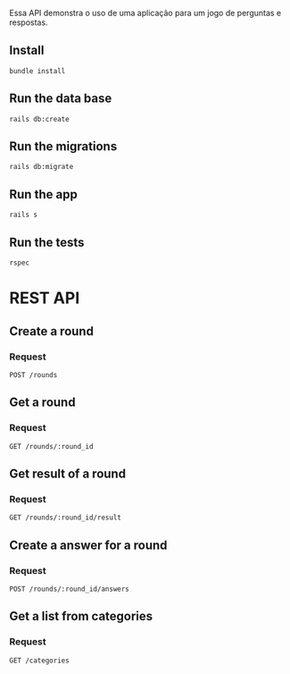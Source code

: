 Essa API demonstra o uso de uma aplicação para um jogo de perguntas e respostas.


## Install

    bundle install

## Run the data base

    rails db:create

## Run the migrations

    rails db:migrate

## Run the app

    rails s

## Run the tests

    rspec

# REST API

## Create a round

### Request

`POST /rounds`


## Get a round

### Request

`GET /rounds/:round_id`


## Get result of a round

### Request

`GET /rounds/:round_id/result`

## Create a answer for a round

### Request

`POST /rounds/:round_id/answers`

## Get a list from categories

### Request

`GET /categories`
